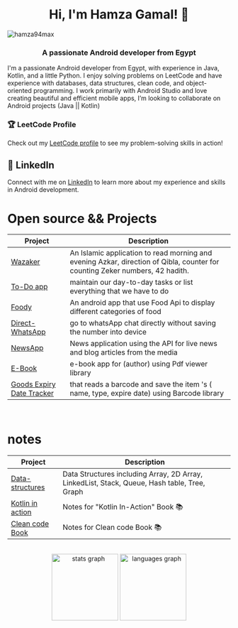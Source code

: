 
<h1 align="center">Hi, I'm Hamza Gamal! 👋</h1>

<p align="left"> <img src="https://komarev.com/ghpvc/?username=hamza94max&label=Profile%20views&color=0e75b6&style=flat" alt="hamza94max" /> </p>

###
<h3 align="center">A passionate Android developer from Egypt</h3>

<p align="left">I'm a passionate Android developer from Egypt, with experience in Java, Kotlin, and a little Python. I enjoy solving problems on LeetCode and have experience with databases, data structures, clean code, and object-oriented programming. I work primarily with Android Studio and love creating beautiful and efficient mobile apps, I’m looking to collaborate on Android projects (Java || Kotlin)</p>



<h3 align="left">🏆 LeetCode Profile</h3>

Check out my [LeetCode profile](https://leetcode.com/hamza94/) to see my problem-solving skills in action!



## 🔗 LinkedIn
Connect with me on [LinkedIn](https://www.linkedin.com/in/hamza-gamal-50ba21176/) to learn more about my experience and skills in Android development.

# Open source && Projects
| Project        | Description |
| ---            | --- |
| [Wazaker](https://github.com/hamza94max/Wazaker) | An Islamic application to read morning and evening Azkar, direction of Qibla, counter for counting Zeker numbers, 42 hadith. |
| [To-Do app](https://github.com/hamza94max/To-Do-App) | maintain our day-to-day tasks or list everything that we have to do |
|[Foody](https://github.com/hamza94max/Foody)| An android app that use Food Api to display different categories of food|
|[Direct-WhatsApp](https://github.com/hamza94max/Direct-WhatsApp)| go to whatsApp chat directly without saving the number into device|
|[NewsApp](https://github.com/hamza94max/NewsApp)| News application using the API for live news and blog articles from the media|
|[E-Book](https://github.com/hamza94max/e-book-)| e-book app for (author) using Pdf viewer library|
|[Goods Expiry Date Tracker](https://github.com/hamza94max/BarCode)|  that reads a barcode and save the item 's ( name, type, expire date) using Barcode library|

<br>  

# notes
| Project        | Description |
| ---            | --- |
| [Data-structures](https://github.com/hamza94max/Data-structures)  | Data Structures including Array, 2D Array, LinkedList, Stack, Queue, Hash table, Tree, Graph |
| [Kotlin in action ](https://github.com/hamza94max/Kotlin-In-Action-Book-) | Notes for "Kotlin In-Action" Book 📚
| [Clean code Book](https://github.com/hamza94max/Clean-Code-) | Notes for Clean code Book  📚



<br> 

<div align="center">
  <img src="https://github-readme-stats.vercel.app/api?hide_title=false&hide_rank=false&show_icons=true&include_all_commits=true&count_private=true&disable_animations=false&theme=dracula&locale=en&hide_border=false&username=hamza94max" height="150" alt="stats graph"  />
  <img src="https://github-readme-stats.vercel.app/api/top-langs?locale=en&hide_title=false&layout=compact&card_width=320&langs_count=5&theme=dracula&hide_border=false&username=hamza94max" height="150" alt="languages graph"  />
</div>

